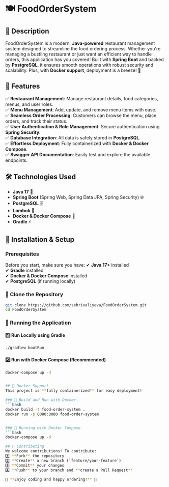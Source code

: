 # 🍽️ FoodOrderSystem 

## 📜 Description
FoodOrderSystem is a modern, **Java-powered** restaurant management system designed to streamline the food ordering process. Whether you're managing a bustling restaurant or just want an efficient way to handle orders, this application has you covered! Built with **Spring Boot** and backed by **PostgreSQL**, it ensures smooth operations with robust security and scalability. Plus, with **Docker support**, deployment is a breeze! 🚀

## 🎯 Features
✅ **Restaurant Management**: Manage restaurant details, food categories, menus, and user roles.  
✅ **Menu Management**: Add, update, and remove menu items with ease.  
✅ **Seamless Order Processing**: Customers can browse the menu, place orders, and track their status.  
✅ **User Authentication & Role Management**: Secure authentication using **Spring Security**.  
✅ **Database Integration**: All data is safely stored in **PostgreSQL**.  
✅ **Effortless Deployment**: Fully containerized with **Docker & Docker Compose**.  
✅ **Swagger API Documentation**: Easily test and explore the available endpoints.  

## 🛠️ Technologies Used    
- **Java 17** 🌱
- **Spring Boot** (Spring Web, Spring Data JPA, Spring Security) 🌐
- **PostgreSQL** 🗄️
- **Lombok** 🔧
- **Docker & Docker Compose** 🐳
- **Gradle** ⚡

## 🚀 Installation & Setup

### Prerequisites
Before you start, make sure you have:
✔ **Java 17+** installed  
✔ **Gradle** installed  
✔ **Docker & Docker Compose** installed  
✔ **PostgreSQL** (if running locally)  

### 🔹 Clone the Repository
```bash
git clone https://github.com/sehrivaliyeva/FoodOrderSystem.git
cd FoodOrderSystem
```


### 🏃 Running the Application
#### 1️⃣ Run Locally using Gradle
```bash
./gradlew bootRun
```

#### 2️⃣ Run with Docker Compose (Recommended)
```bash
docker-compose up -d


## 🐳 Docker Support
This project is **fully containerized** for easy deployment! 

### 🔹 Build and Run with Docker
```bash
docker build -t food-order-system .
docker run -p 8080:8080 food-order-system


### 🔹 Running with Docker Compose
```bash
docker-compose up -d

## 🤝 Contributing
We welcome contributions! To contribute:
1️⃣ **Fork** the repository  
2️⃣ **Create** a new branch (`feature/your-feature`)  
3️⃣ **Commit** your changes  
4️⃣ **Push** to your branch and **create a Pull Request**  

🌟 **Enjoy coding and happy ordering!** 🎉

